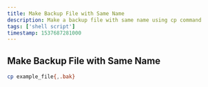 ```yaml
---
title: Make Backup File with Same Name
description: Make a backup file with same name using cp command
tags: ['shell script']
timestamp: 1537687281000
---
```


## Make Backup File with Same Name

```sh
cp example_file{,.bak}
```

<PostDate />
<PageTags />
